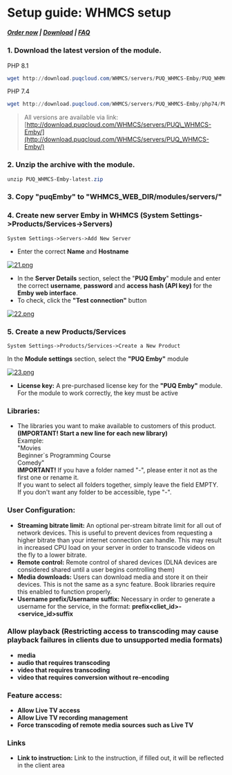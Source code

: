 # Setup guide: WHMCS setup

#####  [Order now](https://puqcloud.com/whmcs-module-emby.php) | [Download](https://download.puqcloud.com/WHMCS/servers/PUQ_WHMCS-Emby/) | [FAQ](https://faq.puqcloud.com/)

### 1. Download the latest version of the module.

PHP 8.1

```Powershell
wget http://download.puqcloud.com/WHMCS/servers/PUQ_WHMCS-Emby/PUQ_WHMCS-Emby-latest.zip
```

PHP 7.4

```Powershell
wget http://download.puqcloud.com/WHMCS/servers/PUQ_WHMCS-Emby/php74/PUQ_WHMCS-Emby-latest.zip
```

>All versions are available via link: [http://download.puqcloud.com/WHMCS/servers/PUQ\_WHMCS-Emby/](http://download.puqcloud.com/WHMCS/servers/PUQ_WHMCS-Emby/)

### 2. Unzip the archive with the module.

```Powershell
unzip PUQ_WHMCS-Emby-latest.zip
```

### 3. Copy "puqEmby" to "WHMCS\_WEB\_DIR/modules/servers/"

### 4. Create new server Emby in WHMCS (System Settings-&gt;Products/Services-&gt;Servers)

```
System Settings->Servers->Add New Server
```

- Enter the correct **Name** and **Hostname**

[![21.png](https://doc.puq.info/uploads/images/gallery/2023-11/scaled-1680-/21.png)](https://doc.puq.info/uploads/images/gallery/2023-11/21.png)

- In the **Server Details** section, select the "**PUQ Emby**" module and enter the correct **username**, **password** and **access hash (API key)** for the **Emby web interface**.
- To check, click the **"Test connection"** button

[![22.png](https://doc.puq.info/uploads/images/gallery/2023-11/scaled-1680-/22.png)](https://doc.puq.info/uploads/images/gallery/2023-11/22.png)

### 5. Create a new Products/Services

```
System Settings->Products/Services->Create a New Product
```

In the **Module settings** section, select the **"PUQ Emby"** module

[![23.png](https://doc.puq.info/uploads/images/gallery/2023-11/scaled-1680-/23.png)](https://doc.puq.info/uploads/images/gallery/2023-11/23.png)

- **License key:** A pre-purchased license key for the **"PUQ Emby"** module. For the module to work correctly, the key must be active

### Libraries:

- The libraries you want to make available to customers of this product.  
    **(IMPORTANT! Start a new line for each new library)**  
    Example:  
    "Movies  
    Beginner`s Programming Course  
    Comedy"  
     **IMPORTANT!** If you have a folder named "-", please enter it not as the first one or rename it.  
    If you want to select all folders together, simply leave the field EMPTY.  
    If you don't want any folder to be accessible, type "-".

### User Configuration:

- **Streaming bitrate limit:** An optional per-stream bitrate limit for all out of network devices. This is useful to prevent devices from requesting a higher bitrate than your internet connection can handle. This may result in increased CPU load on your server in order to transcode videos on the fly to a lower bitrate.
- **Remote control:** Remote control of shared devices (DLNA devices are considered shared until a user begins controlling them)
- **Media downloads:** Users can download media and store it on their devices. This is not the same as a sync feature. Book libraries require this enabled to function properly.
- **Username prefix/Username suffix:** Necessary in order to generate a username for the service, in the format: **prefix&lt;cliet\_id&gt;-&lt;service\_id&gt;suffix**

### Allow playback (Restricting access to transcoding may cause playback failures in clients due to unsupported media formats)

- **media**
- **audio that requires transcoding**
- **video that requires transcoding**
- **video that requires conversion without re-encoding**

### Feature access:

- **Allow Live TV access**
- **Allow Live TV recording management**
- **Force transcoding of remote media sources such as Live TV**

### Links

- **Link to instruction:** Link to the instruction, if filled out, it will be reflected in the client area